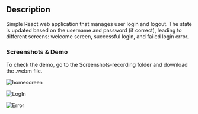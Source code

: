 <h2>Description</h2>
  
Simple React web application that manages user login and logout. The state is updated based on the username and password (if correct), leading to different screens: welcome screen, successful login, and failed login error.

<h3>Screenshots & Demo</h3>
To check the demo, go to the Screenshots-recording folder and download the .webm file. 

![homescreen](https://github.com/Ana-Catarina-Basilio/React_Redux-LogIn_LogOut/blob/master/Screenshots-recording/Homescreen.JPG)

![LogIn](https://github.com/Ana-Catarina-Basilio/React_Redux-LogIn_LogOut/blob/master/Screenshots-recording/LoginCorrect.JPG)

![Error](https://github.com/Ana-Catarina-Basilio/React_Redux-LogIn_LogOut/blob/master/Screenshots-recording/LoginError.JPG)
